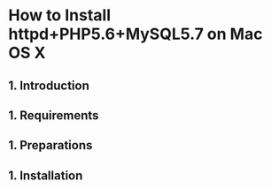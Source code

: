 # How to Install httpd+PHP5.6+MySQL5.7 on Mac OS X

## 1. Introduction


## 1. Requirements


## 1. Preparations


## 1. Installation



